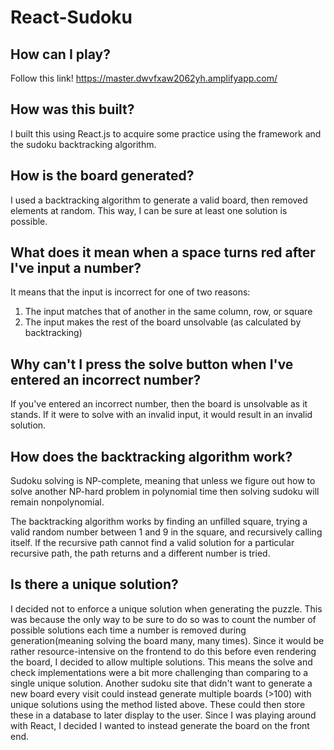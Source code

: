 # React-Sudoku

## How can I play?

Follow this link!
https://master.dwvfxaw2062yh.amplifyapp.com/

## How was this built?

I built this using React.js to acquire some practice using the framework and the sudoku backtracking algorithm.

## How is the board generated?

I used a backtracking algorithm to generate a valid board, then removed elements at random. This way, I can be sure at least one solution is possible.

## What does it mean when a space turns red after I've input a number?

It means that the input is incorrect for one of two reasons:
1) The input matches that of another in the same column, row, or square
2) The input makes the rest of the board unsolvable (as calculated by backtracking)

## Why can't I press the solve button when I've entered an incorrect number?

If you've entered an incorrect number, then the board is unsolvable as it stands. If it were to solve with an invalid input, it would result in an invalid solution.

## How does the backtracking algorithm work?

Sudoku solving is NP-complete, meaning that unless we figure out how to solve another NP-hard problem in polynomial time then solving sudoku will remain nonpolynomial. 

The backtracking algorithm works by finding an unfilled square, trying a valid random number between 1 and 9 in the square, and recursively calling itself. If the recursive path cannot find a valid solution for a particular recursive path, the path returns and a different number is tried.

## Is there a unique solution?

I decided not to enforce a unique solution when generating the puzzle. This was because the only way to be sure to do so was to count the number of possible solutions each time a number is removed during generation(meaning solving the board many, many times). Since it would be rather resource-intensive on the frontend to do this before even rendering the board, I decided to allow multiple solutions. This means the solve and check implementations were a bit more challenging than comparing to a single unique solution. Another sudoku site that didn't want to generate a new board every visit could instead generate multiple boards (>100) with unique solutions using the method listed above. These could then store these in a database to later display to the user. Since I was playing around with React, I decided I wanted to instead generate the board on the front end.
